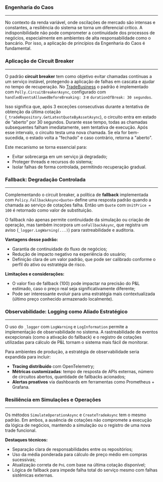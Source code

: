 ### Engenharia do Caos
---
No contexto da renda variável, onde oscilações de mercado são intensas e constantes, a resiliência do sistema se torna um diferencial crítico. A indisponibilidade não pode comprometer a continuidade dos processos de negócios, especialmente em ambientes de alta responsabilidade como o bancário. Por isso, a aplicação de princípios da Engenharia do Caos é fundamental.

### Aplicação de Circuit Breaker
---
O padrão **circuit breaker** tem como objetivo evitar chamadas contínuas a um serviço instável, protegendo a aplicação de falhas em cascata e ajudar no tempo de recuperação. No [TradeBusiness](../../Domain/Business/TradeBusiness.cs) o padrão é implementado com `Polly.CircuitBreakerAsync`, configurado com `handledEventsAllowedBeforeBreaking: 3` e `durationOfBreak: 30 segundos`.

Isso significa que, após 3 exceções consecutivas durante a tentativa de obtenção da última cotação (`_tradeRepository.GetLatestQuoteByAssetAsync`), o circuito entra em estado de “aberto” por 30 segundos. Durante esse tempo, todas as chamadas subsequentes falham imediatamente, sem tentativa de execução. Após esse intervalo, o circuito testa uma nova chamada. Se ela for bem-sucedida, o estado volta a "fechado" e caso contrário, retorna a "aberto".

Este mecanismo se torna essencial para:

* Evitar sobrecarga em um serviço já degradado;
* Proteger threads e recursos do sistema;
* Isolar falhas de forma controlada, permitindo recuperação gradual.

### Fallback: Degradação Controlada
---
Complementando o circuit breaker, a política de **fallback** implementada com `Policy.FallbackAsync<Quote>` define uma resposta padrão quando a chamada ao serviço de cotações falha. Então um `Quote` com `UnitPrice = 100` é retornado como valor de substituição.

O fallback não apenas permite continuidade da simulação ou criação de operação, mas também incorpora um `onFallbackAsync`, que registra um aviso (`_logger.LogWarning(...)`) para rastreabilidade e auditoria.

**Vantagens desse padrão:**

* Garantia de continuidade do fluxo de negócios;
* Redução de impacto negativo na experiência do usuário;
* Definição clara de um valor padrão, que pode ser calibrado conforme o perfil do ativo ou estratégia de risco.

**Limitações e considerações:**

* O valor fixo de fallback (100) pode impactar na precisão do P\&L estimado, caso o preço real seja significativamente diferente;
* Pode ser interessante evoluir para uma estratégia mais contextualizada (último preço conhecido armazenado localmente).

### Observabilidade: Logging como Aliado Estratégico
---
O uso do `_logger` com `LogWarning` e `LogInformation` permite a implementação de observabilidade no sistema. A rastreabilidade de eventos excepcionais (como a ativação do fallback) e o registro de cotações utilizadas para cálculo de P\&L tornam o sistema mais fácil de monitorar.

Para ambientes de produção, a estratégia de observabilidade seria expandida para incluir:

* **Tracing distribuído** com OpenTelemetry;
* **Métricas customizadas**: tempo de resposta de APIs externas, número de circuitos abertos, quantidade de fallbacks acionados;
* **Alertas proativos** via dashboards em ferramentas como Prometheus + Grafana.

### Resiliência em Simulações e Operações
---
Os métodos `SimulateOperationAsync` e `CreateTradeAsync` tem o mesmo padrão. Em ambos, a ausência de cotações não compromete a execução da lógica de negócios, mantendo a simulação ou o registro de uma nova trade funcional.

**Destaques técnicos:**

* Separação clara de responsabilidades entre os repositórios;
* Uso da média ponderada para cálculo de preço médio em compras sucessivas;
* Atualização correta de `PnL` com base na última cotação disponível;
* Lógica de fallback para impede falha total do serviço mesmo com falhas sistêmicas externas.
